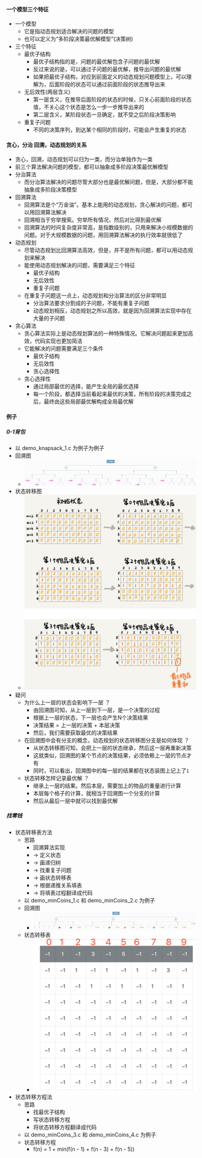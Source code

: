 #### 一个模型三个特征
- 一个模型
  - 它是指动态规划适合解决的问题的模型
  - 也可以定义为“多阶段决策最优解模型”(决策树)
- 三个特征
  - 最优子结构
    - 最优子结构指的是，问题的最优解包含子问题的最优解
    - 反过来说的是，可以通过子问题的最优解，推导出问题的最优解
    - 如果把最优子结构，对应到前面定义的动态规划问题模型上，可以理解为，后面阶段的状态可以通过前面阶段的状态推导出来
  - 无后效性(两层含义)
    - 第一层含义，在推导后面阶段的状态的时候，只关心前面阶段的状态值，不关心这个状态是怎么一步一步推导出来的
    - 第二层含义，某阶段状态一旦确定，就不受之后阶段决策影响
  - 重复子问题
    - 不同的决策序列，到达某个相同的阶段时，可能会产生重复的状态

#### 贪心，分治 回溯，动态规划的关系
- 贪心，回溯，动态规划可以归为一类，而分治单独作为一类
- 前三个算法解决问题的模型，都可以抽象成多阶段决策最优解模型
- 分治算法
  - 而分治算法解决的问题尽管大部分也是最优解问题，但是，大部分都不能抽象成多阶段决策模型
- 回溯算法
  - 回溯算法是个“万金油”。基本上能用的动态规划，贪心解决的问题，都可以用回溯算法解决
  - 回溯相当于穷举搜索。穷举所有情况，然后对比得到最优解
  - 回溯算法的时间复杂度非常高，是指数级别的，只用来解决小规模数据的问题。对于大规模数据的问题，用回溯算法解决的执行效率就很低了
- 动态规划
  - 尽管动态规划比回溯算法高效，但是，并不是所有问题，都可以用动态规划来解决
  - 能使用动态规划解决的问题，需要满足三个特征
    - 最优子结构
    - 无后效性
    - 重复子问题
  - 在重复子问题这一点上，动态规划和分治算法的区分非常明显
    - 分治算法要求分割成的子问题，不能有重复子问题
    - 动态规划相反，动态规划之所以高效，就是因为回溯算法实现中存在大量的子问题
- 贪心算法
  - 贪心算法实际上是动态规划算法的一种特殊情况。它解决问题起来更加高效，代码实现也更加简洁
  - 它能解决的问题需要满足三个条件
    - 最优子结构
    - 无后效性
    - 贪心选择性
  - 贪心选择性
    - 通过局部最优的选择，能产生全局的最优选择
    - 每一个阶段，都选择当前看起来最优的决策，所有阶段的决策完成之后，最终由这些局部最优解构成全局最优解

#### 例子
##### 0-1背包
- 以 demo_knapsack_1.c 为例子为例子
- 回溯图
  - ![avatar](images/../../images/dynamic_programming_1.png)
- 状态转移图
  - ![avatar](images/../../images/dynamic_programming_2.png)
- 疑问
  - 为什么上一层的状态会影响下一层 ？
    - 由回溯图可知，从上一层到下一层，是一个决策的过程
    - 根据上一层的状态，下一层也会产生N个决策结果
    - 决策结果 = 上一层的决策 + 本层决策
    - 然后，我们需要获取最优的决策结果
  - 在回溯图中会有分支的概念，动态规划的状态转移图分支是如何体现 ？
    - 从状态转移图可知，会把上一层的状态继承，然后这一层再重新决策
    - 这就类似，回溯图的某个节点的决策结果，必须依赖上一层的节点才有
    - 同时，可以看出，回溯图中的每一层的结果都在状态装图上记上了`1`
  - 状态转移怎样记录最优解 ？
    - 继承上一层的结果。然后本层，需要加上的物品的重量进行计算
    - 本层每个格子的计算，就相当于回溯图一个分支的计算
    - 然后从最后一层中就可以找到最优解

##### 找零钱
- 状态转移表方法
  - 思路
    - 回溯算法实现
    - -> 定义状态
    - -> 画递归树
    - -> 找重复子问题
    - -> 画状态转移表
    - -> 根据递推关系填表
    - -> 将填表过程翻译成代码
  - 以 demo_minCoins_1.c 和 demo_minCoins_2.c 为例子
  - 回溯图
    - ![avatar](images/../../images/dynamic_programming_3.png)
  - 状态转移表
    - ![avatar](images/../../images/dynamic_programming_4.png)
- 状态转移方程法
  - 思路
    - 找最优子结构
    - 写状态转移方程
    - 将状态转移方程翻译成代码
  - 以 demo_minCoins_3.c 和 demo_minCoins_4.c 为例子
  - 状态转移方程
    - f(n) = 1 + min(f(n - 1) + f(n - 3) + f(n - 5))